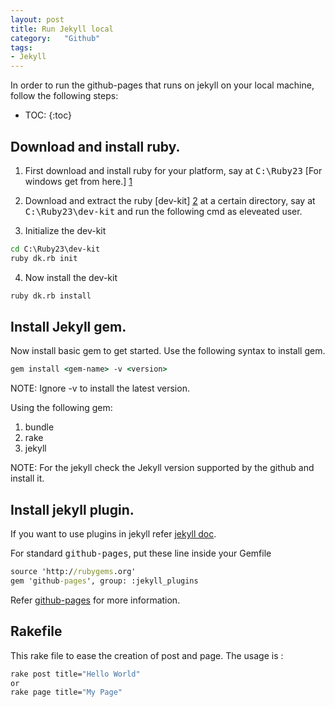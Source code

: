 ```yaml
---
layout: post
title: Run Jekyll local
category:	"Github"
tags:
- Jekyll
---
```

In order to run the github-pages that runs on jekyll on your local machine, follow the following steps:

* TOC:
{:toc}

##  Download and install ruby.
1.  First download and install ruby for your platform, say at <kbd>C:\Ruby23</kbd>
[For windows get from here.] [1]

2.  Download and extract the ruby [dev-kit] [2] at a certain directory, say at <kbd>C:\Ruby23\dev-kit</kbd> and run the following cmd as eleveated user.

3.  Initialize the dev-kit
``` cmd
cd C:\Ruby23\dev-kit
ruby dk.rb init
```

4. Now install the dev-kit
``` cmd
ruby dk.rb install
```

##  Install Jekyll gem.
Now install basic gem to get started. Use the following syntax to install gem.

``` cmd
gem install <gem-name> -v <version>
```

<div class="well note">
  NOTE: Ignore -v to install the latest version.
</div>

Using the following gem:
1.  bundle
2.  rake
3.  jekyll

<div class="well note">
  NOTE: For the jekyll check the Jekyll version supported by the github and install it.
</div>

## Install jekyll plugin.
If you want to use plugins in jekyll refer [jekyll doc][3].

For standard <kbd>github-pages</kbd>, put these line inside your Gemfile
``` cmd
source 'http://rubygems.org'
gem 'github-pages', group: :jekyll_plugins
```
Refer [github-pages][4] for more information.

## Rakefile
This rake file to ease the creation of post and page. The usage is :
``` cmd
rake post title="Hello World"
or
rake page title="My Page"
```

<pre
  class="language-ruby"
  data-jsonp="https://api.github.com/repos/ningthoujam-lokhendro/ningthoujam-lokhendro.github.io/contents/Rakefile">
</pre>

[1]:  http://rubyinstaller.org/downloads/
[2]:  http://rubyinstaller.org/downloads/
[3]:  http://jekyllrb.com/docs/plugins/
[4]:  https://pages.github.com/versions/
